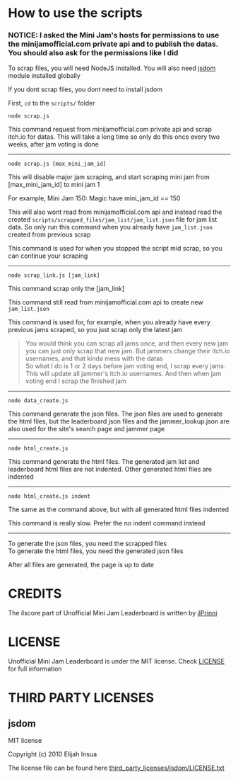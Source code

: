 # How to use the scripts
### NOTICE: I asked the Mini Jam's hosts for permissions to use the minijamofficial.com private api and to publish the datas. You should also ask for the permissions like I did

To scrap files, you will need NodeJS installed. You will also need [jsdom](https://www.npmjs.com/package/jsdom) module installed globally

If you dont scrap files, you dont need to install jsdom

First, `cd` to the `scripts/` folder

```
node scrap.js
```
This command request from minijamofficial.com private api and scrap itch.io for datas. This will take a long time so only do this once every two weeks, after jam voting is done

------
```
node scrap.js [max_mini_jam_id]
```
This will disable major jam scraping, and start scraping mini jam from [max_mini_jam_id] to mini jam 1

For example, Mini Jam 150: Magic have mini_jam_id == 150

This will also wont read from minijamofficial.com api and instead read the created `scripts/scrapped_files/jam_list/jam_list.json` file for jam list data. So only run this command when you already have `jam_list.json` created from previous scrap

This command is used for when you stopped the script mid scrap, so you can continue your scraping

------
```
node scrap_link.js [jam_link]
```
This command scrap only the [jam_link]

This command still read from minijamofficial.com api to create new `jam_list.json`

This command is used for, for example, when you already have every previous jams scraped, so you just scrap only the latest jam

> You would think you can scrap all jams once, and then every new jam you can just only scrap that new jam. But jammers change their itch.io usernames, and that kinda mess with the datas \
So what I do is 1 or 2 days before jam voting end, I scrap every jams. This will update all jammer's itch.io usernames. And then when jam voting end I scrap the finished jam

------
```
node data_create.js
```
This command generate the json files. The json files are used to generate the html files, but the leaderboard json files and the jammer_lookup.json are also used for the site's search page and jammer page

------
```
node html_create.js
```
This command generate the html files. The generated jam list and leaderboard html files are not indented. Other generated html files are indented

------
```
node html_create.js indent
```
The same as the command above, but with all generated html files indented

This command is really slow. Prefer the no indent command instead

------

To generate the json files, you need the scrapped files \
To generate the html files, you need the generated json files

After all files are generated, the page is up to date

# CREDITS
The ilscore part of Unofficial Mini Jam Leaderboard is written by [ilPrinni](https://github.com/iLays1)

# LICENSE
Unofficial Mini Jam Leaderboard is under the MIT license. Check [LICENSE](LICENSE) for full information

# THIRD PARTY LICENSES
## jsdom
MIT license

Copyright (c) 2010 Elijah Insua

The license file can be found here [third_party_licenses/jsdom/LICENSE.txt](third_party_licenses/jsdom/LICENSE.txt)
